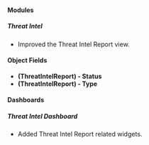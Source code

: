 
#### Modules
##### Threat Intel
- Improved the Threat Intel Report view.

#### Object Fields
- **(ThreatIntelReport) - Status**
- **(ThreatIntelReport) - Type**

#### Dashboards
##### Threat Intel Dashboard
- Added Threat Intel Report related widgets.
